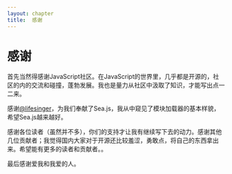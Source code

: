 ```yaml
---
layout: chapter
title:  感谢
---
```


# 感谢

首先当然得感谢JavaScript社区。在JavaScript的世界里，几乎都是开源的，社区的内的交流和碰撞，蓬勃发展。我也是量力从社区中汲取了知识，才能写出点一二来。

感谢[@lifesinger](https://github.com/lifesinger)，为我们奉献了Sea.js，我从中窥见了模块加载器的基本样貌，希望Sea.js越来越好。

感谢各位读者（虽然并不多），你们的支持才让我有继续写下去的动力。感谢其他几位贡献者；我觉得国内大家对于开源还比较羞涩，勇敢点，将自己的东西拿出来。希望能有更多的读者和贡献者。。

最后感谢爱我和我爱的人。
